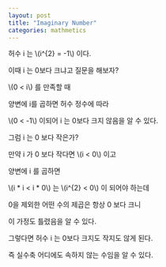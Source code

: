 ```yaml
---
layout: post
title: "Imaginary Number"
categories: mathmetics
---
```


<!-- begin_excerpt -->

허수 i 는 \\(i^{2} = -1\\) 이다.

이때 i 는 0보다 크냐고 질문을 해보자?

<!-- end_excerpt -->

\\(0 < i\\) 를 만족할 때

 양변에 i를 곱하면 허수 정수에 따라

\\(0 < -1\\) 이되어 i 는 0보다 크지 않음을 알 수 있다.

그럼 i 는 0 보다 작은가?

만약 i 가 0 보다 작다면 \\(i < 0\\) 이고

양변에 i 를 곱하면

\\(i * i < i * 0\\) 는 \\(i^{2} < 0\\) 이 되어야 하는데 

0을 제외한 어떤 수의 제곱은 항상 0 보다 크니

이 가정도 틀렸음을 알 수 있다.

그렇다면 허수 i 는 0보다 크지도 작지도 않게 된다.

즉 실수축 어디에도 속하지 않는 수임을 알 수 있다.
